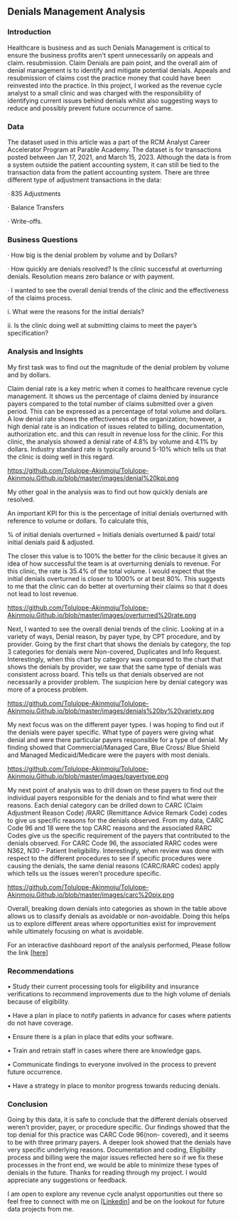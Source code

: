 ## Denials Management Analysis


### Introduction
Healthcare is business and as such Denials Management is critical to ensure the business profits aren't spent unnecessarily  on appeals and claim. resubmission. Claim Denials are pain point, and the overall aim of denial management is to identify and mitigate potential denials. Appeals and resubmission of claims cost the practice money that could have been reinvested into the practice. In this project, I worked as the revenue cycle analyst to a small clinic and was charged with the responsibility of identifying current issues behind denials whilst also suggesting ways to reduce and possibly prevent future occurrence of same.



### Data

The dataset used in this article was a part of the RCM Analyst Career Accelerator Program at Parable Academy. The dataset is for transactions posted between Jan 17, 2021, and March 15, 2023. Although the data is from a system outside the patient accounting system, it can still be tied to the transaction data from the patient accounting system. There are three different type of adjustment transactions in the data:

·      835 Adjustments

·      Balance Transfers

·      Write-offs.

 

### Business Questions

·      How big is the denial problem by volume and by Dollars? 

·      How quickly are denials resolved? Is the clinic successful at overturning denials. Resolution means zero balance or with payment.

·      I wanted to see the overall denial trends of the clinic and the effectiveness of the claims process.

i.  What were the reasons for the initial denials?

ii.  Is the clinic doing well at submitting claims to meet the payer’s specification?



### Analysis and Insights 

My first task was to find out the magnitude of the denial problem by volume and by dollars. 

Claim denial rate is a key metric when it comes to healthcare revenue cycle management. It shows us the percentage of claims denied by insurance payers compared to the total number of claims submitted over a given period. This can be expressed as a percentage of total volume and dollars. A low denial rate shows the effectiveness of the organization; however, a high denial rate is an indication of issues related to billing, documentation, authorization etc. and this can result in revenue loss for the clinic.  For this clinic, the analysis showed a denial rate of 4.8% by volume and 4.1% by dollars. Industry standard rate is typically around 5-10% which tells us that the clinic is doing well in this regard.

https://github.com/Tolulope-Akinmoju/Tolulope-Akinmoju.Github.io/blob/master/images/denial%20kpi.png



 

My other goal in the analysis was to find out how quickly denials are resolved.

An important KPI for this is the percentage of initial denials overturned with reference to volume or dollars. To calculate this, 

% of initial denials overturned = Initials denials overturned & paid/ total initial denials paid & adjusted.

The closer this value is to 100% the better for the clinic because it gives an idea of how successful the team is at overturning denials to revenue. For this clinic, the rate is 35.4% of the total volume. I would expect that the initial denials overturned is closer to 1000% or at best 80%. This suggests to me that the clinic can do better at overturning their claims so that it does not lead to lost revenue.

https://github.com/Tolulope-Akinmoju/Tolulope-Akinmoju.Github.io/blob/master/images/overturned%20rate.png

Next, I wanted to see the overall denial trends of the clinic. Looking at in a variety of ways, Denial reason, by payer type, by CPT procedure, and by provider. Going by the first chart that shows the denials by category, the top 3 categories for denials were Non-covered, Duplicates and Info Request. Interestingly, when this chart by category was compared to the chart that shows the denials by provider, we saw that the same type of denials was consistent across board. This tells us that denials observed are not necessarily a provider problem. The suspicion here by denial category was more of a process problem. 

https://github.com/Tolulope-Akinmoju/Tolulope-Akinmoju.Github.io/blob/master/images/denials%20by%20variety.png


My next focus was on the different payer types. I was hoping to find out if the denials were payer specific. What type of payers were giving what denial and were there particular payers responsible for a type of denial. My finding showed that Commercial/Managed Care, Blue Cross/ Blue Shield and Managed Medicaid/Medicare were the payers with most denials.


https://github.com/Tolulope-Akinmoju/Tolulope-Akinmoju.Github.io/blob/master/images/payertype.png




  

My next point of analysis was to drill down on these payers to find out the individual payers responsible for the denials and to find what were their reasons. Each denial category can be drilled down to CARC (Claim Adjustment Reason Code) /RARC (Remittance Advice Remark Code) codes to give us specific reasons for the denials observed. From my data, CARC Code 96 and 18 were the top CARC reasons and the associated RARC Codes give us the specific requirement of the payers that contributed to the denials observed. For CARC Code 96, the associated RARC codes were N362, N30 – Patient Ineligibility. Interestingly, when review was done with respect to the different procedures to see if specific procedures were causing the denials, the same denial reasons (CARC/RARC codes) apply which tells us the issues weren’t procedure specific. 

https://github.com/Tolulope-Akinmoju/Tolulope-Akinmoju.Github.io/blob/master/images/carc%20pix.png
  

Overall, breaking down denials into categories as shown in the table above allows us to classify denials as avoidable or non-avoidable. Doing this helps us to explore different areas where opportunities exist for improvement while ultimately focusing on what is avoidable. 


For an interactive dashboard report of the analysis performed, Please follow the link [[here](https://app.powerbi.com/view?r=eyJrIjoiN2NmZTFiZTUtOWMxNi00MDAzLThhMzktYTJlNmEwZmM1NzEzIiwidCI6IjAyMTcyZTg2LTgxYWItNGQzZS04MzgxLTQ2YTIxNzBkZGFmZSJ9)]



### Recommendations

•      Study their current processing tools for eligibility and insurance verifications to recommend improvements due to the high volume of denials because of eligibility.

•      Have a plan in place to notify patients in advance for cases where patients do not have coverage.

•      Ensure there is a plan in place that edits your software.

•      Train and retrain staff in cases where there are knowledge gaps.

•      Communicate findings to everyone involved in the process to prevent future occurrence.

•      Have a strategy in place to monitor progress towards reducing denials.



### Conclusion

Going by this data, it is safe to conclude that the different denials observed weren’t provider, payer, or procedure specific. Our findings showed that the top denial for this practice was CARC Code 96(non- covered), and it seems to be with three primary payers. A deeper look showed that the denials have very specific underlying reasons. Documentation and coding, Eligibility process and billing were the major issues reflected here so if we fix these processes in the front end, we would be able to minimize these types of denials in the future. Thanks for reading through my project. I would appreciate any suggestions or feedback.



 

I am open to explore any revenue cycle analyst opportunities out there so feel free to connect with me on [[Linkedin](https://www.linkedin.com/in/tolulope-akinmoju)] and be on the lookout for future data projects from me.




